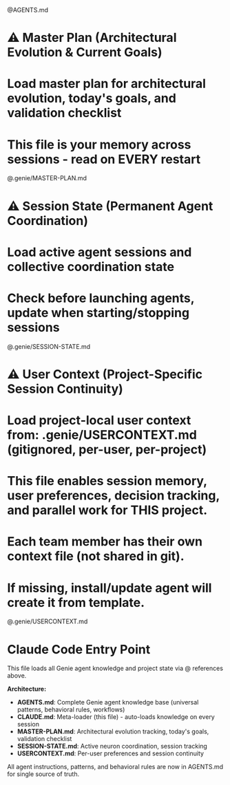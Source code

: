 @AGENTS.md
# ⚠️ Master Plan (Architectural Evolution & Current Goals)
# Load master plan for architectural evolution, today's goals, and validation checklist
# This file is your memory across sessions - read on EVERY restart
@.genie/MASTER-PLAN.md

# ⚠️ Session State (Permanent Agent Coordination)
# Load active agent sessions and collective coordination state
# Check before launching agents, update when starting/stopping sessions
@.genie/SESSION-STATE.md

# ⚠️ User Context (Project-Specific Session Continuity)
# Load project-local user context from: .genie/USERCONTEXT.md (gitignored, per-user, per-project)
# This file enables session memory, user preferences, decision tracking, and parallel work for THIS project.
# Each team member has their own context file (not shared in git).
# If missing, install/update agent will create it from template.
@.genie/USERCONTEXT.md

# Claude Code Entry Point

This file loads all Genie agent knowledge and project state via @ references above.

**Architecture:**
- **AGENTS.md**: Complete Genie agent knowledge base (universal patterns, behavioral rules, workflows)
- **CLAUDE.md**: Meta-loader (this file) - auto-loads knowledge on every session
- **MASTER-PLAN.md**: Architectural evolution tracking, today's goals, validation checklist
- **SESSION-STATE.md**: Active neuron coordination, session tracking
- **USERCONTEXT.md**: Per-user preferences and session continuity

All agent instructions, patterns, and behavioral rules are now in AGENTS.md for single source of truth.
